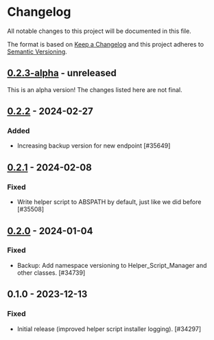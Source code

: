 # Changelog

All notable changes to this project will be documented in this file.

The format is based on [Keep a Changelog](https://keepachangelog.com/en/1.0.0/)
and this project adheres to [Semantic Versioning](https://semver.org/spec/v2.0.0.html).

## [0.2.3-alpha] - unreleased

This is an alpha version! The changes listed here are not final.

## [0.2.2] - 2024-02-27
### Added
- Increasing backup version for new endpoint [#35649]

## [0.2.1] - 2024-02-08
### Fixed
- Write helper script to ABSPATH by default, just like we did before [#35508]

## [0.2.0] - 2024-01-04
### Fixed
- Backup: Add namespace versioning to Helper_Script_Manager and other classes. [#34739]

## 0.1.0 - 2023-12-13
### Fixed
- Initial release (improved helper script installer logging). [#34297]

[0.2.3-alpha]: https://github.com/Automattic/jetpack-backup-helper-script-manager/compare/v0.2.2...v0.2.3-alpha
[0.2.2]: https://github.com/Automattic/jetpack-backup-helper-script-manager/compare/v0.2.1...v0.2.2
[0.2.1]: https://github.com/Automattic/jetpack-backup-helper-script-manager/compare/v0.2.0...v0.2.1
[0.2.0]: https://github.com/Automattic/jetpack-backup-helper-script-manager/compare/v0.1.0...v0.2.0
